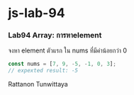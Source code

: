 # js-lab-94
### Lab94 Array: การหาelement
จงหา element ตัวแรก ใน nums ที่มีค่าน้อยกว่า 0

```JavaScript
const nums = [7, 9, -5, -1, 0, 3];
// expexted result: -5
```
Rattanon Tunwittaya
